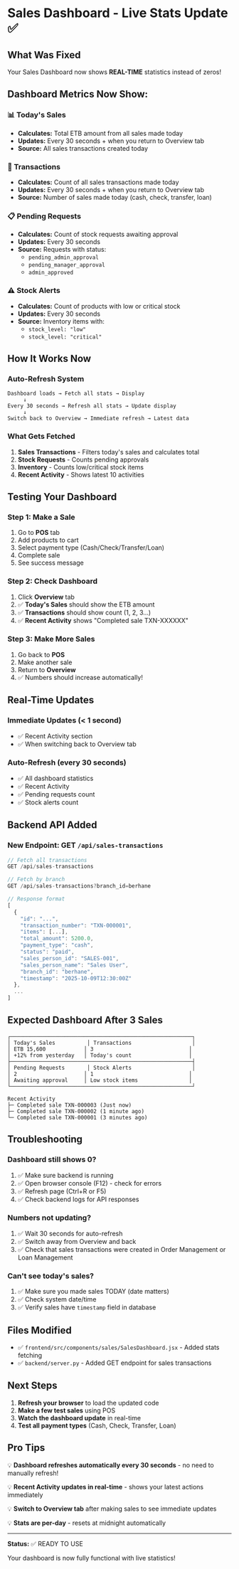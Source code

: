 # Sales Dashboard - Live Stats Update ✅

## What Was Fixed

Your Sales Dashboard now shows **REAL-TIME** statistics instead of zeros!

## Dashboard Metrics Now Show:

### 📊 Today's Sales
- **Calculates:** Total ETB amount from all sales made today
- **Updates:** Every 30 seconds + when you return to Overview tab
- **Source:** All sales transactions created today

### 🛒 Transactions
- **Calculates:** Count of all sales transactions made today
- **Updates:** Every 30 seconds + when you return to Overview tab
- **Source:** Number of sales made today (cash, check, transfer, loan)

### 📋 Pending Requests
- **Calculates:** Count of stock requests awaiting approval
- **Updates:** Every 30 seconds
- **Source:** Requests with status:
  - `pending_admin_approval`
  - `pending_manager_approval`
  - `admin_approved`

### ⚠️ Stock Alerts
- **Calculates:** Count of products with low or critical stock
- **Updates:** Every 30 seconds
- **Source:** Inventory items with:
  - `stock_level: "low"`
  - `stock_level: "critical"`

## How It Works Now

### Auto-Refresh System
```
Dashboard loads → Fetch all stats → Display
     ↓
Every 30 seconds → Refresh all stats → Update display
     ↓
Switch back to Overview → Immediate refresh → Latest data
```

### What Gets Fetched
1. **Sales Transactions** - Filters today's sales and calculates total
2. **Stock Requests** - Counts pending approvals
3. **Inventory** - Counts low/critical stock items
4. **Recent Activity** - Shows latest 10 activities

## Testing Your Dashboard

### Step 1: Make a Sale
1. Go to **POS** tab
2. Add products to cart
3. Select payment type (Cash/Check/Transfer/Loan)
4. Complete sale
5. See success message

### Step 2: Check Dashboard
1. Click **Overview** tab
2. ✅ **Today's Sales** should show the ETB amount
3. ✅ **Transactions** should show count (1, 2, 3...)
4. ✅ **Recent Activity** shows "Completed sale TXN-XXXXXX"

### Step 3: Make More Sales
1. Go back to **POS**
2. Make another sale
3. Return to **Overview**
4. ✅ Numbers should increase automatically!

## Real-Time Updates

### Immediate Updates (< 1 second)
- ✅ Recent Activity section
- ✅ When switching back to Overview tab

### Auto-Refresh (every 30 seconds)
- ✅ All dashboard statistics
- ✅ Recent Activity
- ✅ Pending requests count
- ✅ Stock alerts count

## Backend API Added

### New Endpoint: GET `/api/sales-transactions`
```javascript
// Fetch all transactions
GET /api/sales-transactions

// Fetch by branch
GET /api/sales-transactions?branch_id=berhane

// Response format
[
  {
    "id": "...",
    "transaction_number": "TXN-000001",
    "items": [...],
    "total_amount": 5200.0,
    "payment_type": "cash",
    "status": "paid",
    "sales_person_id": "SALES-001",
    "sales_person_name": "Sales User",
    "branch_id": "berhane",
    "timestamp": "2025-10-09T12:30:00Z"
  },
  ...
]
```

## Expected Dashboard After 3 Sales

```
┌─────────────────────────────────────────────────────────┐
│ Today's Sales          │ Transactions                   │
│ ETB 15,600            │ 3                              │
│ +12% from yesterday   │ Today's count                  │
├─────────────────────────────────────────────────────────┤
│ Pending Requests       │ Stock Alerts                   │
│ 2                     │ 1                              │
│ Awaiting approval     │ Low stock items                │
└─────────────────────────────────────────────────────────┘

Recent Activity
├─ Completed sale TXN-000003 (Just now)
├─ Completed sale TXN-000002 (1 minute ago)
└─ Completed sale TXN-000001 (3 minutes ago)
```

## Troubleshooting

### Dashboard still shows 0?
1. ✅ Make sure backend is running
2. ✅ Open browser console (F12) - check for errors
3. ✅ Refresh page (Ctrl+R or F5)
4. ✅ Check backend logs for API responses

### Numbers not updating?
1. ✅ Wait 30 seconds for auto-refresh
2. ✅ Switch away from Overview and back
3. ✅ Check that sales transactions were created in Order Management or Loan Management

### Can't see today's sales?
1. ✅ Make sure you made sales TODAY (date matters)
2. ✅ Check system date/time
3. ✅ Verify sales have `timestamp` field in database

## Files Modified

- ✅ `frontend/src/components/sales/SalesDashboard.jsx` - Added stats fetching
- ✅ `backend/server.py` - Added GET endpoint for sales transactions

## Next Steps

1. **Refresh your browser** to load the updated code
2. **Make a few test sales** using POS
3. **Watch the dashboard update** in real-time
4. **Test all payment types** (Cash, Check, Transfer, Loan)

## Pro Tips

💡 **Dashboard refreshes automatically every 30 seconds** - no need to manually refresh!

💡 **Recent Activity updates in real-time** - shows your latest actions immediately

💡 **Switch to Overview tab** after making sales to see immediate updates

💡 **Stats are per-day** - resets at midnight automatically

---

**Status:** ✅ READY TO USE

Your dashboard is now fully functional with live statistics!

